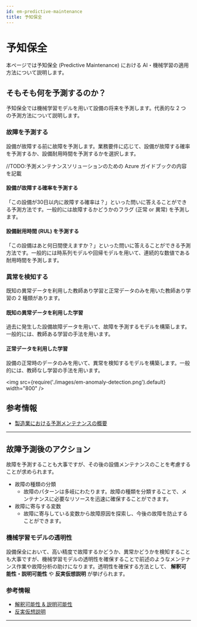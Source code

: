 ```yaml
---
id: em-predictive-maintenance
title: 予知保全
---
```


# 予知保全
本ページでは予知保全 (Predictive Maintenance) における AI・機械学習の適用方法について説明します。

## そもそも何を予測するのか？
予知保全では機械学習モデルを用いて設備の将来を予測します。代表的な 2 つの予測方法について説明します。

### 故障を予測する
設備が故障する前に故障を予測します。業務要件に応じて、設備が故障する確率を予測するか、設備耐用時間を予測するかを選択します。

//TODO:予測メンテナンスソリューションのための Azure ガイドブックの内容を記載

#### 設備が故障する確率を予測する
「この設備が30日以内に故障する確率は？」といった問いに答えることができる予測方法です。一般的には故障するかどうかのフラグ (正常 or 異常) を予測します。

#### 設備耐用時間 (RUL) を予測する
「この設備はあと何日間使えますか？」といった問いに答えることができる予測方法です。一般的には時系列モデルや回帰モデルを用いて、連続的な数値である耐用時間を予測します。



### 異常を検知する
既知の異常データを利用した教師あり学習と正常データのみを用いた教師あり学習の 2 種類があります。
#### 既知の異常データを利用した学習
過去に発生した設備故障データを用いて、故障を予測するモデルを構築します。一般的には、教師ある学習の手法を用います。
#### 正常データを利用した学習
設備の正常時のデータのみを用いて、異常を検知するモデルを構築します。一般的には、教師なし学習の手法を用います。

<img src={require('./images/em-anomaly-detection.png').default} width="800" /><br />


## 参考情報
- [製造業における予測メンテナンスの概要](https://learn.microsoft.com/ja-jp/azure/architecture/industries/manufacturing/predictive-maintenance-overview)
---
## 故障予測後のアクション
故障を予測することも大事ですが、その後の設備メンテナンスのことを考慮することが求められます。

- 故障の種類の分類
  - 故障のパターンは多岐にわたります。故障の種類を分類することで、メンテナンスに必要なリソースを迅速に確保することができます。
- 故障に寄与する変数
  - 故障に寄与している変数から故障原因を探索し、今後の故障を防止することができます。

### 機械学習モデルの透明性
設備保全において、高い精度で故障するかどうか、異常かどうかを検知することも大事ですが、機械学習モデルの透明性を確保することで前述のようなメンテナンス作業や故障分析の助けになります。透明性を確保する方法として、 **解釈可能性・説明可能性** や **反実仮想説明** が挙げられます。

### 参考情報
- [解釈可能性 & 説明可能性](https://konabuta.github.io/azure-machine-learning-playbook/docs/azureml/responsible-ai/rai-interpretability-explainability)
- [反実仮想説明](https://konabuta.github.io/azure-machine-learning-playbook/docs/azureml/responsible-ai/rai-counterfactual-explanation)

---
